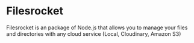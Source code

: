 # Filesrocket

Filesrocket is an package of Node.js that allows you to manage your files and directories with any cloud service (Local, Cloudinary, Amazon S3)

